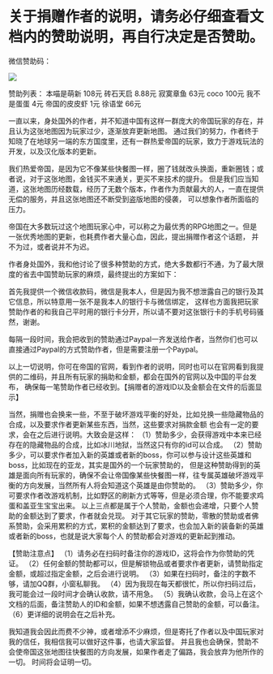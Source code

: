# 关于捐赠作者的说明，请务必仔细查看文档内的赞助说明，再自行决定是否赞助。
微信赞助码：

![](https://github.com/smartmiaomiao/Hero-of-the-empire/blob/master/wechatQR.png)

赞助列表：
本喵是萌新 108元 
砖石天启   8.88元
寂寞章鱼   63元
coco      100元
我不是蛋蛋 4元
帝国的皮皮虾 1元
徐语堂 66元



一直以来，身处国外的作者，并不知道中国有这样一群庞大的帝国玩家的存在，并且认为这张地图因为玩家过少，逐渐放弃更新地图。
通过我们的努力，作者终于知晓了在地球另一端的东方国度里，还有一群热爱帝国的玩家，致力于游戏玩法的开发，以及汉化版本的更新。

我们热爱帝国，是因为它不像某些快餐图一样，圈了钱就改头换面，重新圈钱；或者说，对于这张地图，金钱买不来通关，更买不来技术的提升。
但是我们应当知道，这张地图历经数载，经历了无数个版本，作者作为贡献最大的人，一直在提供无偿的服务，并且这张地图还不断受到盗版地图的侵袭，
可以想象作者所面临的压力。

帝国在大多数玩过这个地图玩家心中，可以称之为最优秀的RPG地图之一。但是一张优秀地图的更新，也耗费作者大量心血，因此，提出捐赠作者这个话题，
并不为过，或者说并不为迟。

作者身处国外，我和他讨论了很多种赞助的方式，绝大多数都行不通，为了最大限度的省去中国赞助玩家的麻烦，最终提出的方案如下：

首先我提供一个微信收款码，微信是我本人，但是因为我不想泄露自己的银行及其它信息，所以特意用一张不是我本人的银行卡与微信绑定，
这样也方面我把玩家赞助作者的和我自己平时用的银行卡分开，所以请不要对这张银行卡的手机号码骚然，谢谢。

每隔一段时间，我会把收到的赞助通过Paypal一齐发送给作者，当然你们也可以直接通过Paypal的方式赞助作者，但是需要注册一个Paypal。

以上一切说明，你可在帝国的官网，看到作者的说明，同时也可以在官网看到我提供的二维码，并且所有玩家的捐助和金额，都会在国外的官网以及中国的平台发布，
确保每一笔赞助作者已经收到。【捐赠者的游戏ID以及金额会在文件的后面显示】

当然，捐赠也会换来一些，不至于破坏游戏平衡的好处，比如兑换一些隐藏物品的合成，以及要求作者更新某些东西，当然，这些要求对捐款金额
也会有一定的要求，会在之后进行说明。大致会是这样：
（1）赞助多少，会获得游戏中本来已经存在的隐藏物品的合成，比如冰川地狱，当然这只有你的id可以合成。
（2）赞助多少，可以要求作者加入新的英雄或者新的boss，你可以参与设计这些英雄和boss，比如现在的亚龙，其实是国外的一个玩家赞助的，
但是这种赞助得到的英雄是面向所有玩家的，确保不会让帝国像某些快餐图一样，往专属英雄破坏游戏平衡的方向发展，当然所有人将会知道这个英雄是由你赞助的。
（3）赞助多少，你可要求作者改游戏机制，比如野区的刷新方式等等，但是必须合理，你不能要求鸡蛋和盖亚生宝宝出来。
以上三点都是属于个人赞助，金额也会递增，只要个人赞助的金额达到了要求，作者就会兑现。
对于其它玩家的赞助，零散的赞助或者佛系赞助，会采用累积的方式，累积的金额达到了要求，也会加入新的装备新的英雄或者新的boss，也就是说大家每个人
的赞助都会对游戏的更新起到推动。

【赞助注意点】
（1）请务必在扫码时备注你的游戏ID，这将会作为你赞助的凭证。
（2）任何金额的赞助都可以，但是解锁物品或者要求作者更新，请赞助指定金额，或超过指定金额，之后会进行说明。
（3）如果在扫码时，备注的字数不够，请加QQ群，小窗私聊我。
（4）因为我现在每天都很忙，所以你扫码过后，我可能会过一段时间才会确认收款，请不用急。
（5）我确认收款，会马上在这个文档的后面，备注赞助人的ID和金额，如果不想透露自己赞助的金额，可以备注。
（6）更详细的说明会在之后补充。



我知道我会因此而费不少神，或者增添不少麻烦，但是寄托了作者以及中国玩家对我的信任，我相信我可以做好这件事，也请大家监督。
并且我也会确保，赞助不会使帝国这张地图往快餐图的方向发展，如果作者走了偏路，我会放弃为他所作的一切。
时间将会证明一切。



